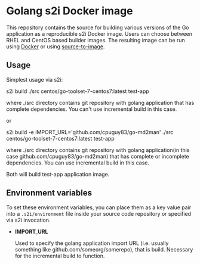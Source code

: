 Golang s2i Docker image
===================

This repository contains the source for building various versions of
the Go application as a reproducible s2i Docker image.
Users can choose between RHEL and CentOS based builder images.
The resulting image can be run using [Docker](http://docker.io) or using [source-to-image](https://github.com/openshift/source-to-image/).


Usage
---------------------

Simplest usage via s2i:

s2i build ./src centos/go-toolset-7-centos7:latest test-app

where ./src directory contains git repository with golang application that has complete dependencies. You can't use incremental build in this case.

or

s2i build -e IMPORT_URL='github.com/cpuguy83/go-md2man' ./src centos/go-toolset-7-centos7:latest test-app

where ./src directory contains git repository with golang application(in this case github.com/cpuguy83/go-md2man) that has complete or incomplete dependencies. You can use incremental build in this case.

Both will build test-app application image.

Environment variables
---------------------

To set these environment variables, you can place them as a key value pair into a `.s2i/environment`
file inside your source code repository or specified via s2i invocation.


* **IMPORT_URL**

    Used to specify the golang application import URL (i.e. usually something like github.com/someorg/somerepo), that is build. Necessary for the incremental build to function.
